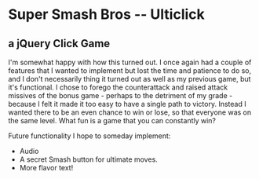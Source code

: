 # Super Smash Bros -- Ulticlick
## a jQuery Click Game

I'm somewhat happy with how this turned out. I once again had a couple of features that I wanted to implement but lost the time and patience to do so, and I don't necessarily thing it turned out as well as my previous game, but it's functional. I chose to forego the counterattack and raised attack missives of the bonus game - perhaps to the detriment of my grade - because I felt it made it too easy to have a single path to victory. Instead I wanted there to be an even chance to win or lose, so that everyone was on the same level. What fun is a game that you can constantly win?

Future functionality I hope to someday implement:
* Audio
* A secret Smash button for ultimate moves.
* More flavor text!
